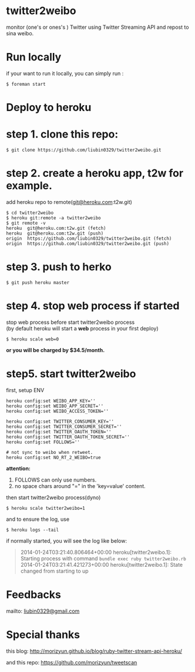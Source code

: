 twitter2weibo
=============

monitor (one's or ones's ) Twitter using Twitter Streaming API and repost to sina weibo. 

Run locally
====

if your want to run it locally, you can simply run :
```
$ foreman start
```

Deploy to heroku
====

step 1. clone this repo:
==
```
$ git clone https://github.com/liubin0329/twitter2weibo.git
```
step 2. create a heroku app, t2w for example.
==
add heroku repo to remote(git@heroku.com:t2w.git)

```
$ cd twitter2weibo
$ heroku git:remote -a twitter2weibo  
$ git remote -v
heroku  git@heroku.com:t2w.git (fetch)
heroku  git@heroku.com:t2w.git (push)
origin  https://github.com/liubin0329/twitter2weibo.git (fetch)
origin  https://github.com/liubin0329/twitter2weibo.git (push)
```

step 3. push to herko
==
```
$ git push heroku master
```
step 4. stop web process if started
==
stop web process before start twitter2weibo process  
(by default heroku will start a **web** process in your first deploy)
```
$ heroku scale web=0
```
**or you will be charged by $34.5/month.**

step5. start twitter2weibo
==

first, setup ENV
```
heroku config:set WEIBO_APP_KEY=''
heroku config:set WEIBO_APP_SECRET=''
heroku config:set WEIBO_ACCESS_TOKEN=''

heroku config:set TWITTER_CONSUMER_KEY=''
heroku config:set TWITTER_CONSUMER_SECRET=''
heroku config:set TWITTER_OAUTH_TOKEN=''
heroku config:set TWITTER_OAUTH_TOKEN_SECRET=''
heroku config:set FOLLOWS=''

# not sync to weibo when retweet.
heroku config:set NO_RT_2_WEIBO=true

```
**attention:**  
1. FOLLOWS can only use numbers.
2. no space chars around "=" in the 'key=value' content.

then start twitter2weibo process(dyno)
```
$ heroku scale twitter2weibo=1
```
and to ensure the log, use
```
$ heroku logs --tail
```
if normally started, you will see the log like below:

>2014-01-24T03:21:40.806464+00:00 heroku[twitter2weibo.1]: Starting process with command `bundle exec ruby twitter2weibo.rb`  
2014-01-24T03:21:41.421273+00:00 heroku[twitter2weibo.1]: State changed from starting to up

Feedbacks
====

mailto: liubin0329@gmail.com

Special thanks
====
this blog:
http://morizyun.github.io/blog/ruby-twitter-stream-api-heroku/

and this repo:
https://github.com/morizyun/tweetscan
